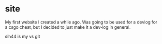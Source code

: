 # site
My first website I created a while ago. Was going to be used for a devlog for a csgo cheat, but I decided to just make it a dev-log in general.

sih44 is my vs git
